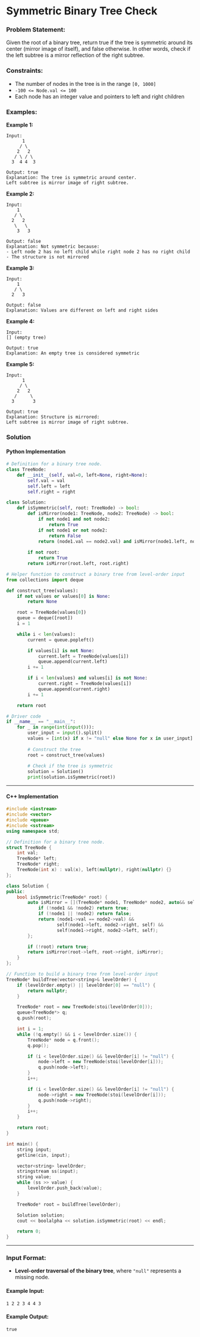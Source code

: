 # Symmetric Binary Tree Check

### Problem Statement:
Given the root of a binary tree, return true if the tree is symmetric around its center (mirror image of itself), and false otherwise. In other words, check if the left subtree is a mirror reflection of the right subtree.

### Constraints:
- The number of nodes in the tree is in the range `[0, 1000]`
- `-100 <= Node.val <= 100`
- Each node has an integer value and pointers to left and right children

### Examples:

**Example 1:**
```
Input: 
      1
     / \
    2   2
   / \ / \
  3  4 4  3

Output: true
Explanation: The tree is symmetric around center.
Left subtree is mirror image of right subtree.
```

**Example 2:**
```
Input:
    1
   / \
  2   2
   \   \
    3   3

Output: false
Explanation: Not symmetric because:
- Left node 2 has no left child while right node 2 has no right child
- The structure is not mirrored
```

**Example 3:**
```
Input:
    1
   / \
  2   3

Output: false
Explanation: Values are different on left and right sides
```

**Example 4:**
```
Input: 
[] (empty tree)

Output: true
Explanation: An empty tree is considered symmetric
```

**Example 5:**
```
Input:
      1
     / \
    2   2
   /     \
  3       3

Output: true
Explanation: Structure is mirrored:
Left subtree is mirror image of right subtree.
```

### Solution

#### Python Implementation
```python
# Definition for a binary tree node.
class TreeNode:
    def __init__(self, val=0, left=None, right=None):
        self.val = val
        self.left = left
        self.right = right

class Solution:
    def isSymmetric(self, root: TreeNode) -> bool:
        def isMirror(node1: TreeNode, node2: TreeNode) -> bool:
            if not node1 and not node2:
                return True
            if not node1 or not node2:
                return False
            return (node1.val == node2.val) and isMirror(node1.left, node2.right) and isMirror(node1.right, node2.left)
        
        if not root:
            return True
        return isMirror(root.left, root.right)

# Helper function to construct a binary tree from level-order input
from collections import deque

def construct_tree(values):
    if not values or values[0] is None:
        return None

    root = TreeNode(values[0])
    queue = deque([root])
    i = 1

    while i < len(values):
        current = queue.popleft()

        if values[i] is not None:
            current.left = TreeNode(values[i])
            queue.append(current.left)
        i += 1

        if i < len(values) and values[i] is not None:
            current.right = TreeNode(values[i])
            queue.append(current.right)
        i += 1

    return root

# Driver code
if __name__ == "__main__":
    for _ in range(int(input())):
	    user_input = input().split()
	    values = [int(x) if x != "null" else None for x in user_input]
	
	    # Construct the tree
	    root = construct_tree(values)
	
	    # Check if the tree is symmetric
	    solution = Solution()
	    print(solution.isSymmetric(root))
```

---

#### C++ Implementation
```c++
#include <iostream>
#include <vector>
#include <queue>
#include <sstream>
using namespace std;

// Definition for a binary tree node.
struct TreeNode {
    int val;
    TreeNode* left;
    TreeNode* right;
    TreeNode(int x) : val(x), left(nullptr), right(nullptr) {}
};

class Solution {
public:
    bool isSymmetric(TreeNode* root) {
        auto isMirror = [](TreeNode* node1, TreeNode* node2, auto&& self) -> bool {
            if (!node1 && !node2) return true;
            if (!node1 || !node2) return false;
            return (node1->val == node2->val) &&
                   self(node1->left, node2->right, self) &&
                   self(node1->right, node2->left, self);
        };

        if (!root) return true;
        return isMirror(root->left, root->right, isMirror);
    }
};

// Function to build a binary tree from level-order input
TreeNode* buildTree(vector<string>& levelOrder) {
    if (levelOrder.empty() || levelOrder[0] == "null") {
        return nullptr;
    }

    TreeNode* root = new TreeNode(stoi(levelOrder[0]));
    queue<TreeNode*> q;
    q.push(root);

    int i = 1;
    while (!q.empty() && i < levelOrder.size()) {
        TreeNode* node = q.front();
        q.pop();

        if (i < levelOrder.size() && levelOrder[i] != "null") {
            node->left = new TreeNode(stoi(levelOrder[i]));
            q.push(node->left);
        }
        i++;

        if (i < levelOrder.size() && levelOrder[i] != "null") {
            node->right = new TreeNode(stoi(levelOrder[i]));
            q.push(node->right);
        }
        i++;
    }

    return root;
}

int main() {
    string input;
    getline(cin, input);

    vector<string> levelOrder;
    stringstream ss(input);
    string value;
    while (ss >> value) {
        levelOrder.push_back(value);
    }

    TreeNode* root = buildTree(levelOrder);

    Solution solution;
    cout << boolalpha << solution.isSymmetric(root) << endl;

    return 0;
}
```

---

### Input Format:
- **Level-order traversal of the binary tree**, where `"null"` represents a missing node.

#### Example Input:
```
1 2 2 3 4 4 3
```

#### Example Output:
```
true
```